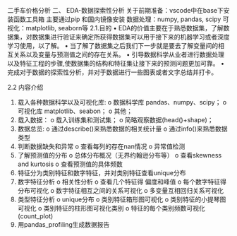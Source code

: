 二手车价格分析
二、 EDA-数据探索性分析
关于前期准备：vscode中在base下安装函数工具箱
主要通过pip  和国内镜像安装  数据处理：numpy, pandas, scipy  可视化：matplotlib, seaborn等
2.1.目的
•	EDA的价值主要在于熟悉数据集，了解数据集，对数据集进行验证来确定所获得数据集可以用于接下来的机器学习或者深度学习使用，以了解。
•	当了解了数据集之后我们下一步就是要去了解变量间的相互关系以及变量与预测值之间的存在关系。
•	引导数据科学从业者进行数据处理以及特征工程的步骤,使数据集的结构和特征集让接下来的预测问题更加可靠。
•	完成对于数据的探索性分析，并对于数据进行一些图表或者文字总结并打卡。

2.2 内容介绍
1.	载入各种数据科学以及可视化库:
o	数据科学库 pandas、numpy、scipy；
o	可视化库 matplotlib、seabon；
o	其他；
2.	载入数据：
o	载入训练集和测试集；
o	简略观察数据(head()+shape)；
3.	数据总览:
o	通过describe()来熟悉数据的相关统计量
o	通过info()来熟悉数据类型
4.	判断数据缺失和异常
o	查看每列的存在nan情况
o	异常值检测
5.	了解预测值的分布
o	总体分布概况（无界约翰逊分布等）
o	查看skewness and kurtosis
o	查看预测值的具体频数
6.	特征分为类别特征和数字特征，并对类别特征查看unique分布
7.	数字特征分析
o	相关性分析
o	查看几个特征得 偏度和峰值
o	每个数字特征得分布可视化
o	数字特征相互之间的关系可视化
o	多变量互相回归关系可视化
8.	类型特征分析
o	unique分布
o	类别特征箱形图可视化
o	类别特征的小提琴图可视化
o	类别特征的柱形图可视化类别
o	特征的每个类别频数可视化(count_plot)
9.	用pandas_profiling生成数据报告




